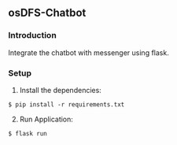 osDFS-Chatbot
-----
### Introduction
Integrate the chatbot with messenger using flask.

### Setup
1. Install the dependencies:
  ```
  $ pip install -r requirements.txt
  ```
2. Run Application:
  ```
  $ flask run
  ```
